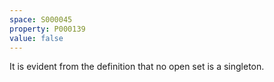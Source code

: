 ```yaml
---
space: S000045
property: P000139
value: false
---
```


It is evident from the definition that no open set is a singleton.
